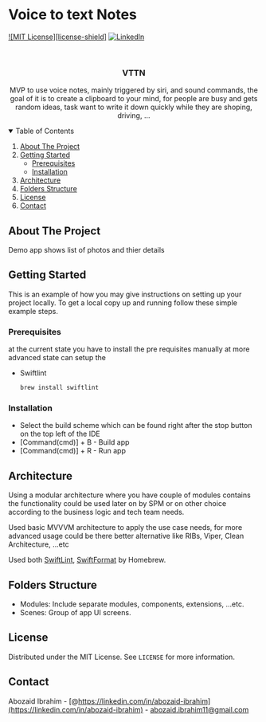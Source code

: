 # Voice to text Notes


[![MIT License][license-shield]][license-url]
[![LinkedIn][linkedin-shield]][linkedin-url]


<!-- PROJECT LOGO -->
<br />
<p align="center">
  <h3 align="center">VTTN</h3>

  <p align="center">
 MVP to use voice notes, mainly triggered by siri, and sound commands, 
 the goal of it is to create a clipboard to your mind, for people are busy and gets random ideas, task want to write it down quickly while they are shoping, driving, ...
  
</p>



<!-- TABLE OF CONTENTS -->
<details open="open">
  <summary>Table of Contents</summary>
  <ol>
    <li>
      <a href="#about-the-project">About The Project</a>
    </li>
    <li>
      <a href="#getting-started">Getting Started</a>
      <ul>
        <li><a href="#prerequisites">Prerequisites</a></li>
        <li><a href="#installation">Installation</a></li>
      </ul>
    </li>
    <li><a href="#architecture">Architecture</a></li>
    <li><a href="#folders-structure">Folders Structure</a></li>
    <li><a href="#license">License</a></li>
    <li><a href="#contact">Contact</a></li>
  </ol>
</details>



<!-- ABOUT THE PROJECT -->
## About The Project

  Demo app shows list of photos and thier details


<!-- GETTING STARTED -->
## Getting Started

This is an example of how you may give instructions on setting up your project locally.
To get a local copy up and running follow these simple example steps.

### Prerequisites

at the current state you have to install the pre requisites manually at more advanced state can setup the 
* Swiftlint
  ```sh
  brew install swiftlint
  ```

### Installation
* Select the build scheme which can be found right after the stop button on the top left of the IDE
* [Command(cmd)] + B - Build app
* [Command(cmd)] + R - Run app



<!-- Architecture -->
## Architecture

Using a modular architecture where you have couple of modules contains the functionality could be used later on by SPM or on other choice according to the business logic and tech team needs. 

Used basic MVVVM architecture to apply the use case needs, for more advanced usage could be there better alternative like RIBs, Viper, Clean Architecture, ...etc

Used both [SwiftLint](https://github.com/realm/SwiftLint), [SwiftFormat](https://github.com/nicklockwood/SwiftFormat) by Homebrew. 



## Folders Structure
* Modules: Include separate modules, components, extensions, ...etc.
* Scenes: Group of app UI screens.


<!-- LICENSE -->
## License

Distributed under the MIT License. See `LICENSE` for more information.


<!-- CONTACT -->
## Contact

Abozaid Ibrahim - [@https://linkedin.com/in/abozaid-ibrahim](https://linkedin.com/in/abozaid-ibrahim) - abozaid.ibrahim11@gmail.com



<!-- MARKDOWN LINKS & IMAGES -->
<!-- https://www.markdownguide.org/basic-syntax/#reference-style-links -->
[license-url]: https://github.com/abozaid-ibrahim/MoviesApplication/blob/master/LICENSE.txt
[linkedin-shield]: https://img.shields.io/badge/-LinkedIn-black.svg?style=for-the-badge&logo=linkedin&colorB=555
[linkedin-url]: https://linkedin.com/in/abozaid-ibrahim
